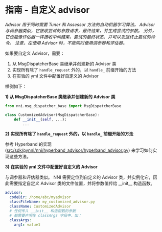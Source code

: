 # **指南** - 自定义 advisor

*Advisor 用于同时需要 Tuner 和 Assessor 方法的自动机器学习算法。 Advisor 与调参器类似，它接收尝试的参数请求，最终结果，并生成尝试的参数。 另外，它也能像评估器一样接收中间结果，尝试的最终状态，并可以发送终止尝试的命令。 注意，在使用 Advisor 时，不能同时使用调参器和评估器。*

如果要自定义 Advisor，需要：

1. 从 MsgDispatcherBase 类继承并创建新的 Advisor 类
2. 实现所有除了 `handle_request` 外的，以 `handle_` 前缀开始的方法
3. 在实验的 yml 文件中配置好自定义的 Advisor

样例如下：

**1) 从 MsgDispatcherBase 类继承并创建新的 Advisor 类**

```python
from nni.msg_dispatcher_base import MsgDispatcherBase

class CustomizedAdvisor(MsgDispatcherBase):
    def __init__(self, ...):
        ...
```

**2) 实现所有除了 `handle_request` 外的，以 `handle_` 前缀开始的方法**

参考 Hyperband 的实现 ([src/sdk/pynni/nni/hyperband_advisor/hyperband_advisor.py](../../src/sdk/pynni/nni/hyperband_advisor/hyperband_advisor.py)) 来学习如何实现这些方法。

**3) 在实验的 yml 文件中配置好自定义的 Advisor**

与调参器和评估器类似。 NNI 需要定位到自定义的 Advisor 类，并实例化它，因此需要指定自定义 Advisor 类的文件位置，并将参数值传给 \_\_init__ 构造函数。

```yaml
advisor:
  codeDir: /home/abc/myadvisor
  classFileName: my_customized_advisor.py
  className: CustomizedAdvisor
  # 任何传入 __init__ 构造函数的参数
  # 都需要声明在 classArgs 字段中，如：
  classArgs:
    arg1: value1
```